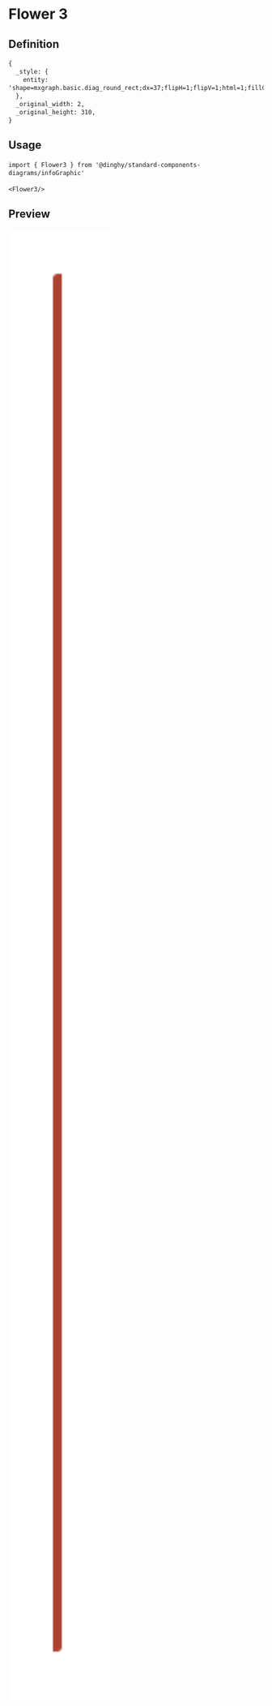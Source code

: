 # Flower 3

## Definition

```
{
  _style: { 
    entity: 'shape=mxgraph.basic.diag_round_rect;dx=37;flipH=1;flipV=1;html=1;fillColor=#AE4132;strokeColor=none;shadow=0;fontSize=12;fontColor=#FFFFFF;align=center;fontStyle=0;whiteSpace=wrap;strokeWidth=8;',
  },
  _original_width: 2,
  _original_height: 310,
}
```

## Usage

```
import { Flower3 } from '@dinghy/standard-components-diagrams/infoGraphic'

<Flower3/>
```

## Preview

<img src="./flower-3.png" width="200"/>
